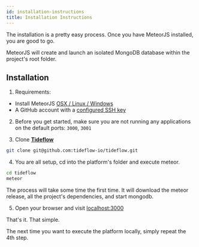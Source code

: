 ```yaml
---
id: installation-instructions
title: Installation Instructions
---
```


The installation is a pretty easy process. Once you have MeteorJS installed,
you are good to go.

MeteorJS will create and launch an isolated MongoDB database within the
project's root folder.

## Installation

1. Requirements:

- Install MeteorJS [OSX / Linux / Windows](https://www.meteor.com/install)
- A GitHub account with a [configured SSH key](https://help.github.com/articles/adding-a-new-ssh-key-to-your-github-account/)

2. Before you get started, make sure you are not running any applications on
the default ports: `3000`, `3001`

3. Clone [**Tideflow**](https://github.com/tideflow-io/tideflow)

```sh
git clone git@github.com:tideflow-io/tideflow.git
```

4. You are all setup, cd into the platform's folder and execute meteor.

```sh
cd tideflow
meteor
```

The process will take some time the first time. It will download the meteor
release, all the project's dependencies, and start mongodb.

5. Open your browser and visit [localhost:3000](http://localhost:3000)

That's it. That simple.

The next time you want to execute the platform locally, simply repeat the 4th step.